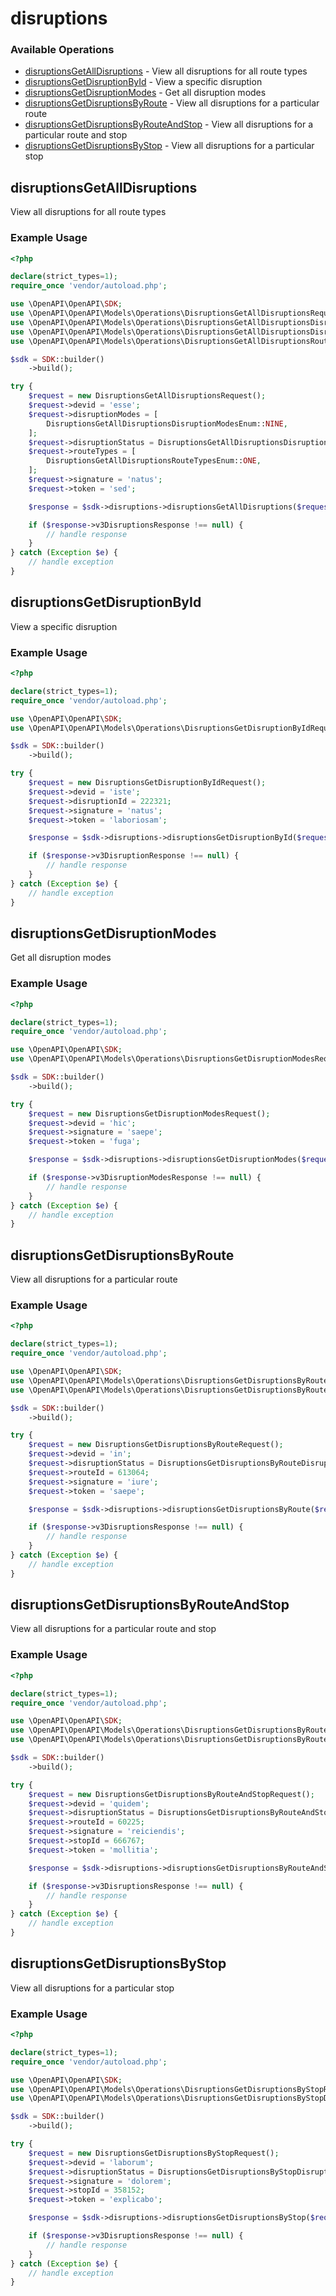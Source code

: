 # disruptions

### Available Operations

* [disruptionsGetAllDisruptions](#disruptionsgetalldisruptions) - View all disruptions for all route types
* [disruptionsGetDisruptionById](#disruptionsgetdisruptionbyid) - View a specific disruption
* [disruptionsGetDisruptionModes](#disruptionsgetdisruptionmodes) - Get all disruption modes
* [disruptionsGetDisruptionsByRoute](#disruptionsgetdisruptionsbyroute) - View all disruptions for a particular route
* [disruptionsGetDisruptionsByRouteAndStop](#disruptionsgetdisruptionsbyrouteandstop) - View all disruptions for a particular route and stop
* [disruptionsGetDisruptionsByStop](#disruptionsgetdisruptionsbystop) - View all disruptions for a particular stop

## disruptionsGetAllDisruptions

View all disruptions for all route types

### Example Usage

```php
<?php

declare(strict_types=1);
require_once 'vendor/autoload.php';

use \OpenAPI\OpenAPI\SDK;
use \OpenAPI\OpenAPI\Models\Operations\DisruptionsGetAllDisruptionsRequest;
use \OpenAPI\OpenAPI\Models\Operations\DisruptionsGetAllDisruptionsDisruptionModesEnum;
use \OpenAPI\OpenAPI\Models\Operations\DisruptionsGetAllDisruptionsDisruptionStatusEnum;
use \OpenAPI\OpenAPI\Models\Operations\DisruptionsGetAllDisruptionsRouteTypesEnum;

$sdk = SDK::builder()
    ->build();

try {
    $request = new DisruptionsGetAllDisruptionsRequest();
    $request->devid = 'esse';
    $request->disruptionModes = [
        DisruptionsGetAllDisruptionsDisruptionModesEnum::NINE,
    ];
    $request->disruptionStatus = DisruptionsGetAllDisruptionsDisruptionStatusEnum::CURRENT;
    $request->routeTypes = [
        DisruptionsGetAllDisruptionsRouteTypesEnum::ONE,
    ];
    $request->signature = 'natus';
    $request->token = 'sed';

    $response = $sdk->disruptions->disruptionsGetAllDisruptions($request);

    if ($response->v3DisruptionsResponse !== null) {
        // handle response
    }
} catch (Exception $e) {
    // handle exception
}
```

## disruptionsGetDisruptionById

View a specific disruption

### Example Usage

```php
<?php

declare(strict_types=1);
require_once 'vendor/autoload.php';

use \OpenAPI\OpenAPI\SDK;
use \OpenAPI\OpenAPI\Models\Operations\DisruptionsGetDisruptionByIdRequest;

$sdk = SDK::builder()
    ->build();

try {
    $request = new DisruptionsGetDisruptionByIdRequest();
    $request->devid = 'iste';
    $request->disruptionId = 222321;
    $request->signature = 'natus';
    $request->token = 'laboriosam';

    $response = $sdk->disruptions->disruptionsGetDisruptionById($request);

    if ($response->v3DisruptionResponse !== null) {
        // handle response
    }
} catch (Exception $e) {
    // handle exception
}
```

## disruptionsGetDisruptionModes

Get all disruption modes

### Example Usage

```php
<?php

declare(strict_types=1);
require_once 'vendor/autoload.php';

use \OpenAPI\OpenAPI\SDK;
use \OpenAPI\OpenAPI\Models\Operations\DisruptionsGetDisruptionModesRequest;

$sdk = SDK::builder()
    ->build();

try {
    $request = new DisruptionsGetDisruptionModesRequest();
    $request->devid = 'hic';
    $request->signature = 'saepe';
    $request->token = 'fuga';

    $response = $sdk->disruptions->disruptionsGetDisruptionModes($request);

    if ($response->v3DisruptionModesResponse !== null) {
        // handle response
    }
} catch (Exception $e) {
    // handle exception
}
```

## disruptionsGetDisruptionsByRoute

View all disruptions for a particular route

### Example Usage

```php
<?php

declare(strict_types=1);
require_once 'vendor/autoload.php';

use \OpenAPI\OpenAPI\SDK;
use \OpenAPI\OpenAPI\Models\Operations\DisruptionsGetDisruptionsByRouteRequest;
use \OpenAPI\OpenAPI\Models\Operations\DisruptionsGetDisruptionsByRouteDisruptionStatusEnum;

$sdk = SDK::builder()
    ->build();

try {
    $request = new DisruptionsGetDisruptionsByRouteRequest();
    $request->devid = 'in';
    $request->disruptionStatus = DisruptionsGetDisruptionsByRouteDisruptionStatusEnum::CURRENT;
    $request->routeId = 613064;
    $request->signature = 'iure';
    $request->token = 'saepe';

    $response = $sdk->disruptions->disruptionsGetDisruptionsByRoute($request);

    if ($response->v3DisruptionsResponse !== null) {
        // handle response
    }
} catch (Exception $e) {
    // handle exception
}
```

## disruptionsGetDisruptionsByRouteAndStop

View all disruptions for a particular route and stop

### Example Usage

```php
<?php

declare(strict_types=1);
require_once 'vendor/autoload.php';

use \OpenAPI\OpenAPI\SDK;
use \OpenAPI\OpenAPI\Models\Operations\DisruptionsGetDisruptionsByRouteAndStopRequest;
use \OpenAPI\OpenAPI\Models\Operations\DisruptionsGetDisruptionsByRouteAndStopDisruptionStatusEnum;

$sdk = SDK::builder()
    ->build();

try {
    $request = new DisruptionsGetDisruptionsByRouteAndStopRequest();
    $request->devid = 'quidem';
    $request->disruptionStatus = DisruptionsGetDisruptionsByRouteAndStopDisruptionStatusEnum::CURRENT;
    $request->routeId = 60225;
    $request->signature = 'reiciendis';
    $request->stopId = 666767;
    $request->token = 'mollitia';

    $response = $sdk->disruptions->disruptionsGetDisruptionsByRouteAndStop($request);

    if ($response->v3DisruptionsResponse !== null) {
        // handle response
    }
} catch (Exception $e) {
    // handle exception
}
```

## disruptionsGetDisruptionsByStop

View all disruptions for a particular stop

### Example Usage

```php
<?php

declare(strict_types=1);
require_once 'vendor/autoload.php';

use \OpenAPI\OpenAPI\SDK;
use \OpenAPI\OpenAPI\Models\Operations\DisruptionsGetDisruptionsByStopRequest;
use \OpenAPI\OpenAPI\Models\Operations\DisruptionsGetDisruptionsByStopDisruptionStatusEnum;

$sdk = SDK::builder()
    ->build();

try {
    $request = new DisruptionsGetDisruptionsByStopRequest();
    $request->devid = 'laborum';
    $request->disruptionStatus = DisruptionsGetDisruptionsByStopDisruptionStatusEnum::CURRENT;
    $request->signature = 'dolorem';
    $request->stopId = 358152;
    $request->token = 'explicabo';

    $response = $sdk->disruptions->disruptionsGetDisruptionsByStop($request);

    if ($response->v3DisruptionsResponse !== null) {
        // handle response
    }
} catch (Exception $e) {
    // handle exception
}
```
